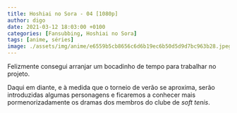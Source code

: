 ```yaml
---
title: Hoshiai no Sora - 04 [1080p]
author: digo
date: 2021-03-12 18:03:00 +0100
categories: [Fansubbing, Hoshiai no Sora]
tags: [anime, séries]
image: ./assets/img/anime/e6559b5cb8656c6d6b19ec6b50d5d9d7bc963b28.jpeg
---
```


Felizmente consegui arranjar um bocadinho de tempo para trabalhar no projeto.

Daqui em diante, e à medida que o torneio de verão se aproxima, serão introduzidas algumas personagens e ficaremos a conhecer mais pormenorizadamente os dramas dos membros do clube de *soft tenis*.